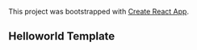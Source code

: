 This project was bootstrapped with [Create React App](https://github.com/facebook/create-react-app).

## Helloworld Template
